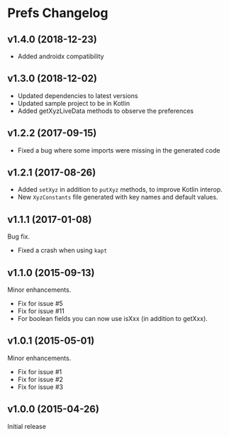 Prefs Changelog
===

v1.4.0 (2018-12-23)
---
- Added androidx compatibility


v1.3.0 (2018-12-02)
---
- Updated dependencies to latest versions
- Updated sample project to be in Kotlin
- Added getXyzLiveData methods to observe the preferences


v1.2.2 (2017-09-15)
---
- Fixed a bug where some imports were missing in the generated code


v1.2.1 (2017-08-26)
---
- Added `setXyz` in addition to `putXyz` methods, to improve Kotlin interop.
- New `XyzConstants` file generated with key names and default values.


v1.1.1 (2017-01-08)
---
Bug fix.
- Fixed a crash when using `kapt`


v1.1.0 (2015-09-13)
---
Minor enhancements.
- Fix for issue #5
- Fix for issue #11
- For boolean fields you can now use isXxx (in addition to getXxx).


v1.0.1 (2015-05-01)
---
Minor enhancements.
- Fix for issue #1
- Fix for issue #2
- Fix for issue #3


v1.0.0 (2015-04-26)
---
Initial release
